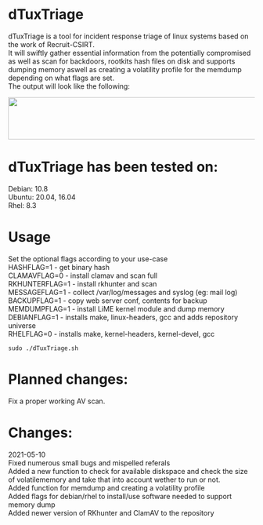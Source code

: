 # dTuxTriage

dTuxTriage is a tool for incident response triage of linux systems based on the work of Recruit-CSIRT.<br />
It will swiftly gather essential information from the potentially compromised as well as scan for backdoors, rootkits hash files on disk and supports dumping memory aswell as creating a volatility profile for the memdump depending on what flags are set.<br />
The output will look like the following: <br />

<p align="center">
  <img width="2172" height="86" src="https://i.imgur.com/F74kXB5.png">
</p>

# dTuxTriage has been tested on: <br />
Debian: 10.8 <br />
Ubuntu: 20.04, 16.04 <br />
Rhel: 8.3 <br />

# Usage

Set the optional flags according to your use-case <br />
HASHFLAG=1 - get binary hash <br />
CLAMAVFLAG=0 - install clamav and scan full<br />
RKHUNTERFLAG=1 - install rkhunter and scan <br />
MESSAGEFLAG=1 - collect /var/log/messages and syslog (eg: mail log) <br />
BACKUPFLAG=1 - copy web server conf, contents for backup <br />
MEMDUMPFLAG=1 - install LiME kernel module and dump memory <br />
DEBIANFLAG=1 - installs make, linux-headers, gcc and adds repository universe <br />
RHELFLAG=0 - installs make, kernel-headers, kernel-devel, gcc <br />

`sudo ./dTuxTriage.sh`


# Planned changes:
Fix a proper working AV scan.

 
# Changes:

2021-05-10<br />
Fixed numerous small bugs and mispelled referals<br />
Added a new function to check for available diskspace and check the size of volatilememory and take that into account wether to run or not. <br />
Added function for memdump and creating a volatility profile<br />
Added flags for debian/rhel to install/use software needed to support memory dump<br />
Added newer version of RKhunter and ClamAV to the repository<br />
